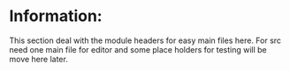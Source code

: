 
# Information:

  This section deal with the module headers for easy main files here. For src need one main file for editor and some place holders for testing will be move here later.